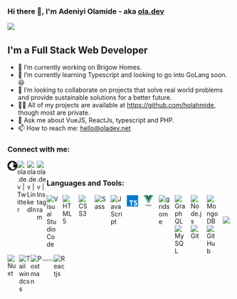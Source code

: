 ### Hi there 👋, I'm Adeniyi Olamide - aka [ola.dev][website]

![](https://komarev.com/ghpvc/?username=holahmide)

## I'm a Full Stack Web Developer
- 🔭 I’m currently working on Brigow Homes.
- 🌱 I’m currently learning Typescript and looking to go into GoLang soon.😆
- 👯 I’m looking to collaborate on projects that solve real world problems and provide sustainable solutions for a better future.
- 👨‍💻 All of my projects are available at https://github.com/holahmide, though most are private.
- 💬 Ask me about VueJS, ReactJs, typescript and PHP.
- 📫 How to reach me: hello@oladev.net

### Connect with me:

[<img align="left" alt="aolamide.com" width="22px" src="https://raw.githubusercontent.com/iconic/open-iconic/master/svg/globe.svg"/>][website]
[<img align="left" alt="ola.dev | Twitter" width="22px" src="https://cdn.jsdelivr.net/npm/simple-icons@v6/icons/twitter.svg"/>][twitter]
[<img align="left" alt="ola.dev | LinkedIn" width="22px" src="https://cdn.jsdelivr.net/npm/simple-icons@v6/icons/linkedin.svg"/>][linkedin]
[<img align="left" alt="ola.dev | Instagram" width="22px" src="https://cdn.jsdelivr.net/npm/simple-icons@v6/icons/instagram.svg"/>][instagram]

<br />

### Languages and Tools:

[<img align="left" alt="Visual Studio Code" width="26px" src="https://cdn.jsdelivr.net/gh/devicons/devicon/icons/vscode/vscode-original.svg" style="padding-right:10px;" />](https://code.visualstudio.com/)
[<img align="left" alt="HTML5" width="26px" src="https://cdn.jsdelivr.net/gh/devicons/devicon/icons/html5/html5-original.svg" style="padding-right:10px;" />](https://html5.org/)
[<img align="left" alt="CSS3" width="26px" src="https://cdn.jsdelivr.net/gh/devicons/devicon/icons/css3/css3-original.svg" style="padding-right:10px;" />](https://www.w3.org/Style/CSS/Overview.en.html)
[<img align="left" alt="Sass" width="26px" src="https://cdn.jsdelivr.net/gh/devicons/devicon/icons/sass/sass-original.svg" style="padding-right:10px;" />](https://sass-lang.com/)
[<img align="left" alt="JavaScript" width="26px" src="https://cdn.jsdelivr.net/gh/devicons/devicon/icons/javascript/javascript-original.svg" style="padding-right:10px;" />](https://www.javascript.com/)
[<img align="left" alt="TypeScript" width="26px" src="https://raw.githubusercontent.com/devicons/devicon/master/icons/typescript/typescript-original.svg" alt="typescript" style="padding-right:10px;" />](https://www.typescriptlang.org/)
[<img align="left" width="26px" src="https://raw.githubusercontent.com/devicons/devicon/master/icons/vuejs/vuejs-original-wordmark.svg" alt="vuejs" style="padding-right:10px;" />](https://vuejs.org/)
[<img align="left" width="26px" src="https://www.vectorlogo.zone/logos/gridsome/gridsome-icon.svg" alt="gridsome" style="padding-right:10px;" />](https://gridsome.org/)
[<img align="left" alt="GraphQL" width="26px" src="https://cdn.jsdelivr.net/gh/devicons/devicon/icons/graphql/graphql-plain.svg" style="padding-right:10px;" />](https://graphql.org/)
[<img align="left" alt="Node.js" width="26px" src="https://cdn.jsdelivr.net/gh/devicons/devicon/icons/nodejs/nodejs-original.svg" style="padding-right:10px;" />](https://nodejs.org/en/)
[<img align="left" alt="MongoDB" width="26px" src="https://cdn.jsdelivr.net/gh/devicons/devicon/icons/mongodb/mongodb-original.svg" style="padding-right:10px;" />](https://www.mongodb.com/)
[<img align="left" alt="MySQL" width="26px" src="https://cdn.jsdelivr.net/gh/devicons/devicon/icons/mysql/mysql-original.svg" style="padding-right:10px;" />](https://www.mysql.com/)
[<img align="left" alt="Git" width="26px" src="https://cdn.jsdelivr.net/gh/devicons/devicon/icons/git/git-original.svg" style="padding-right:10px;" />](https://git-scm.com/)
[<img align="left" alt="GitHub" width="26px" src="https://user-images.githubusercontent.com/3369400/139447912-e0f43f33-6d9f-45f8-be46-2df5bbc91289.png" style="padding-right:10px;" />](https://github.com/)
[<img align="left" alt="Nuxt" width="26px"  src="https://cdn.worldvectorlogo.com/logos/nuxt-2.svg" />](https://nuxtjs.org/)
[<img align="left" alt="Tailwindcss" width="26px" src="https://www.vectorlogo.zone/logos/tailwindcss/tailwindcss-icon.svg" />](https://tailwindcss.com/)
[<img align="left" alt="Postman" width="26px" src="https://www.vectorlogo.zone/logos/getpostman/getpostman-icon.svg" />](https://postman.com)
[<img align="left" alt="Expressjs" width="26px" src="https://raw.githubusercontent.com/devicons/devicon/master/icons/express/express-original-wordmark.svg" />](https://postman.com)
[<img align="left" alt="Reactjs" width="26px" src="https://www.vectorlogo.zone/logos/reactjs/reactjs-icon.svg" />](https://reactjs.org)

<br />
<br />

![](https://github-readme-stats.vercel.app/api/top-langs?username=holahmide&show_icons=true&locale=en&layout=compact)
<!-- ![](https://github-readme-stats.vercel.app/api?username=holahmide&show_icons=true&locale=en) -->

[website]: https://oladev.net
[twitter]: https://twitter.com/_ola.dev
[linkedin]: https://linkedin.com/in/adeniyi-olamide
[Instagram]: https://instagram.com/_ola.dev
